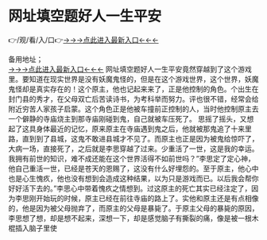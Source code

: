 # 网址填空题好人一生平安
👉/观/看/入/口👉<a href="https://8h6e.com ">→→→点此进入最新入口←←←</a>
   

备用地址；  
<a href="https://6h8k.top ">→→→点此进入最新入口←←←</a>
网址填空题好人一生平安竟然穿越到了这个游戏里。要知道在现实世界是没有妖魔鬼怪的，但是在这个游戏世界，这个世界，妖魔鬼怪却是真实存在的！这个原主，他也记起来来了，正是他控制的角色。个出生在封门县的秀才，在父母双亡后苦读诗书，为考科举而努力。评也很不错，经常会给附近穷苦人家孩子启蒙。这个角色正是他被车撞前正控制的人，当时他控制原主去一个僻静的寺庙烧主到那寺庙刚碰到鬼，自己就被车压死了。
思摇了摇头，又想起了这具身体最近的记忆，原来原主在寺庙遇到鬼之后，他就被那鬼追了十来里路，直到到了县城，这鬼不敢进县城才不见了。而原主也正是因为被鬼给惊吓了，大病一场，直接死了，之后就是李思穿越了过来。少重活了一世，这是我的幸运。我拥有前世的知识，难不成还能在这个世界活得不如前世吗？”李思定了定心神，他自己重活一世，已经是苍天的恩赐了，这没有什么好埋怨的。至于原主，他心中也是心生愧疚，他也没有想到会造成这种结果，以为只是游戏而已。以后我会帮你好好活下去的。”李思心中带着愧疚之情想到。过这原主的死亡其实已经注定了，因为李思刚开始玩的时候，原主已经在前往寺庙的路上了。实他和原主还是有点相像的，他是因为被父母抛弃了，而原主的父母是暴毙了。于原主父母的暴毙的原因，李思想了想，却是想不起来，深想一下，却是感觉脑子有撕裂的痛，像是被一根木棍插入脑子里使
